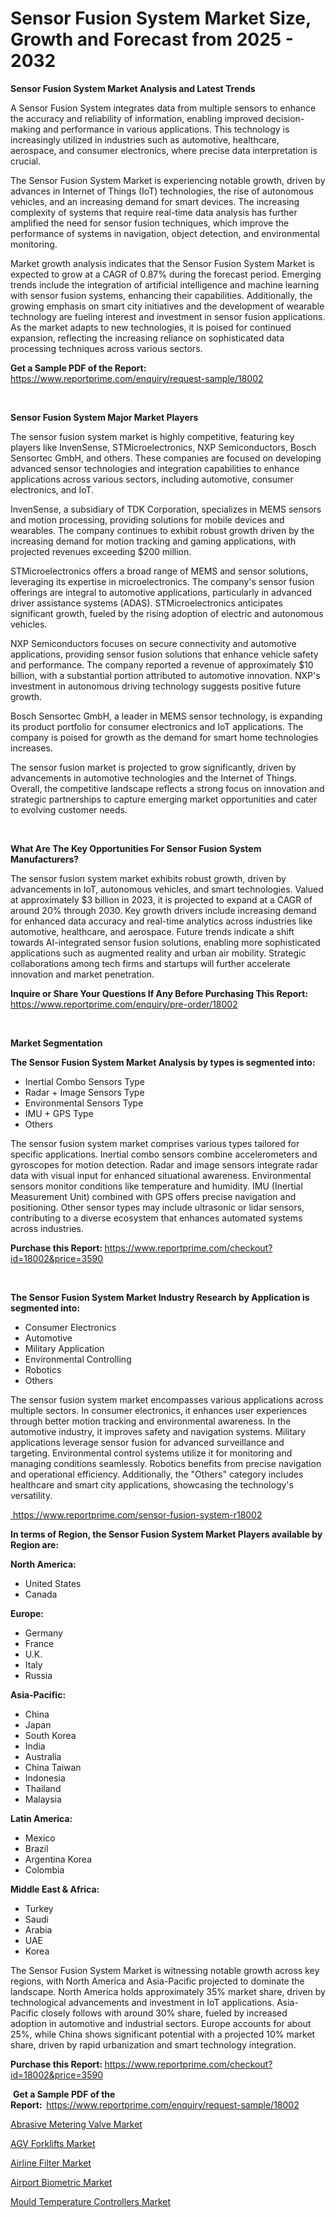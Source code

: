 <p><h1>Sensor Fusion System Market Size, Growth and Forecast from 2025 - 2032</h1></p><p><strong>Sensor Fusion System Market Analysis and Latest Trends</strong></p>
<p><p>A Sensor Fusion System integrates data from multiple sensors to enhance the accuracy and reliability of information, enabling improved decision-making and performance in various applications. This technology is increasingly utilized in industries such as automotive, healthcare, aerospace, and consumer electronics, where precise data interpretation is crucial.</p><p>The Sensor Fusion System Market is experiencing notable growth, driven by advances in Internet of Things (IoT) technologies, the rise of autonomous vehicles, and an increasing demand for smart devices. The increasing complexity of systems that require real-time data analysis has further amplified the need for sensor fusion techniques, which improve the performance of systems in navigation, object detection, and environmental monitoring.</p><p>Market growth analysis indicates that the Sensor Fusion System Market is expected to grow at a CAGR of 0.87% during the forecast period. Emerging trends include the integration of artificial intelligence and machine learning with sensor fusion systems, enhancing their capabilities. Additionally, the growing emphasis on smart city initiatives and the development of wearable technology are fueling interest and investment in sensor fusion applications. As the market adapts to new technologies, it is poised for continued expansion, reflecting the increasing reliance on sophisticated data processing techniques across various sectors.</p></p>
<p><strong>Get a Sample PDF of the Report:&nbsp;</strong> <a href="https://www.reportprime.com/enquiry/request-sample/18002?utm_campaign=3571&utm_medium=2&utm_source=Github&utm_content=ia&utm_term=18032025&utm_id=sensor-fusion-system">https://www.reportprime.com/enquiry/request-sample/18002</a></p>
<p>&nbsp;</p>
<p><strong>Sensor Fusion System Major Market Players</strong></p>
<p><p>The sensor fusion system market is highly competitive, featuring key players like InvenSense, STMicroelectronics, NXP Semiconductors, Bosch Sensortec GmbH, and others. These companies are focused on developing advanced sensor technologies and integration capabilities to enhance applications across various sectors, including automotive, consumer electronics, and IoT.</p><p>InvenSense, a subsidiary of TDK Corporation, specializes in MEMS sensors and motion processing, providing solutions for mobile devices and wearables. The company continues to exhibit robust growth driven by the increasing demand for motion tracking and gaming applications, with projected revenues exceeding $200 million.</p><p>STMicroelectronics offers a broad range of MEMS and sensor solutions, leveraging its expertise in microelectronics. The company's sensor fusion offerings are integral to automotive applications, particularly in advanced driver assistance systems (ADAS). STMicroelectronics anticipates significant growth, fueled by the rising adoption of electric and autonomous vehicles.</p><p>NXP Semiconductors focuses on secure connectivity and automotive applications, providing sensor fusion solutions that enhance vehicle safety and performance. The company reported a revenue of approximately $10 billion, with a substantial portion attributed to automotive innovation. NXP's investment in autonomous driving technology suggests positive future growth.</p><p>Bosch Sensortec GmbH, a leader in MEMS sensor technology, is expanding its product portfolio for consumer electronics and IoT applications. The company is poised for growth as the demand for smart home technologies increases.</p><p>The sensor fusion market is projected to grow significantly, driven by advancements in automotive technologies and the Internet of Things. Overall, the competitive landscape reflects a strong focus on innovation and strategic partnerships to capture emerging market opportunities and cater to evolving customer needs.</p></p>
<p>&nbsp;</p>
<p><strong>What Are The Key Opportunities For Sensor Fusion System Manufacturers?</strong></p>
<p><p>The sensor fusion system market exhibits robust growth, driven by advancements in IoT, autonomous vehicles, and smart technologies. Valued at approximately $3 billion in 2023, it is projected to expand at a CAGR of around 20% through 2030. Key growth drivers include increasing demand for enhanced data accuracy and real-time analytics across industries like automotive, healthcare, and aerospace. Future trends indicate a shift towards AI-integrated sensor fusion solutions, enabling more sophisticated applications such as augmented reality and urban air mobility. Strategic collaborations among tech firms and startups will further accelerate innovation and market penetration.</p></p>
<p><strong>Inquire or Share Your Questions If Any Before Purchasing This Report:</strong> <a href="https://www.reportprime.com/enquiry/pre-order/18002?utm_campaign=3571&utm_medium=2&utm_source=Github&utm_content=ia&utm_term=18032025&utm_id=sensor-fusion-system">https://www.reportprime.com/enquiry/pre-order/18002</a></p>
<p>&nbsp;</p>
<p><strong>Market Segmentation</strong></p>
<p><strong>The Sensor Fusion System Market Analysis by types is segmented into:</strong></p>
<p><ul><li>Inertial Combo Sensors Type</li><li>Radar + Image Sensors Type</li><li>Environmental Sensors Type</li><li>IMU + GPS Type</li><li>Others</li></ul></p>
<p><p>The sensor fusion system market comprises various types tailored for specific applications. Inertial combo sensors combine accelerometers and gyroscopes for motion detection. Radar and image sensors integrate radar data with visual input for enhanced situational awareness. Environmental sensors monitor conditions like temperature and humidity. IMU (Inertial Measurement Unit) combined with GPS offers precise navigation and positioning. Other sensor types may include ultrasonic or lidar sensors, contributing to a diverse ecosystem that enhances automated systems across industries.</p></p>
<p><strong>Purchase this Report:&nbsp;</strong><a href="https://www.reportprime.com/checkout?id=18002&price=3590&utm_campaign=3571&utm_medium=2&utm_source=Github&utm_content=ia&utm_term=18032025&utm_id=sensor-fusion-system">https://www.reportprime.com/checkout?id=18002&price=3590</a></p>
<p>&nbsp;</p>
<p><strong>The Sensor Fusion System Market Industry Research by Application is segmented into:</strong></p>
<p><ul><li>Consumer Electronics</li><li>Automotive</li><li>Military Application</li><li>Environmental Controlling</li><li>Robotics</li><li>Others</li></ul></p>
<p><p>The sensor fusion system market encompasses various applications across multiple sectors. In consumer electronics, it enhances user experiences through better motion tracking and environmental awareness. In the automotive industry, it improves safety and navigation systems. Military applications leverage sensor fusion for advanced surveillance and targeting. Environmental control systems utilize it for monitoring and managing conditions seamlessly. Robotics benefits from precise navigation and operational efficiency. Additionally, the "Others" category includes healthcare and smart city applications, showcasing the technology's versatility.</p></p>
<p><a href="https://www.reportprime.com/sensor-fusion-system-r18002?utm_campaign=3571&utm_medium=2&utm_source=Github&utm_content=ia&utm_term=18032025&utm_id=sensor-fusion-system">&nbsp;https://www.reportprime.com/sensor-fusion-system-r18002</a></p>
<p><strong>In terms of Region, the Sensor Fusion System Market Players available by Region are:</strong></p>
<p>
    <p> <strong> North America: </strong>
        <ul>
            <li>United States</li>
            <li>Canada</li>
        </ul>
        </p> 
    <p> <strong> Europe: </strong>
        <ul>
            <li>Germany</li>
            <li>France</li>
            <li>U.K.</li>
            <li>Italy</li>
            <li>Russia</li>
        </ul>
        </p> 
    <p> <strong> Asia-Pacific: </strong>
        <ul>
            <li>China</li>
            <li>Japan</li>
            <li>South Korea</li>
            <li>India</li>
            <li>Australia</li>
            <li>China Taiwan</li>
            <li>Indonesia</li>
            <li>Thailand</li>
            <li>Malaysia</li>
        </ul>
        </p> 
    <p> <strong> Latin America: </strong>
        <ul>
            <li>Mexico</li>
            <li>Brazil</li>
            <li>Argentina Korea</li>
            <li>Colombia</li>
        </ul>
        </p> 
    <p> <strong> Middle East & Africa: </strong>
        <ul>
            <li>Turkey</li>
            <li>Saudi</li>
            <li>Arabia</li>
            <li>UAE</li>
            <li>Korea</li>
        </ul>
    </p>
    </p>
<p><p>The Sensor Fusion System Market is witnessing notable growth across key regions, with North America and Asia-Pacific projected to dominate the landscape. North America holds approximately 35% market share, driven by technological advancements and investment in IoT applications. Asia-Pacific closely follows with around 30% share, fueled by increased adoption in automotive and industrial sectors. Europe accounts for about 25%, while China shows significant potential with a projected 10% market share, driven by rapid urbanization and smart technology integration.</p></p>
<p><strong>Purchase this Report: </strong><a href="https://www.reportprime.com/checkout?id=18002&price=3590&utm_campaign=3571&utm_medium=2&utm_source=Github&utm_content=ia&utm_term=18032025&utm_id=sensor-fusion-system">https://www.reportprime.com/checkout?id=18002&price=3590</a></p>
<p>&nbsp;<strong>Get a Sample PDF of the Report:&nbsp;&nbsp;</strong><a href="https://www.reportprime.com/enquiry/request-sample/18002?utm_campaign=3571&utm_medium=2&utm_source=Github&utm_content=ia&utm_term=18032025&utm_id=sensor-fusion-system">https://www.reportprime.com/enquiry/request-sample/18002</a></p>
<p><strong></strong></p>
<p><p><a href="https://www.linkedin.com/pulse/foreign-opportunities-market-dynamics-abrasive-metering-valve-itfve?utm_campaign=3571&utm_medium=2&utm_source=Github&utm_content=ia&utm_term=18032025&utm_id=sensor-fusion-system">Abrasive Metering Valve Market</a></p><p><a href="https://www.linkedin.com/pulse/in-depth-study-agv-forklifts-market-size-dynamics-growth-w4owe?utm_campaign=3571&utm_medium=2&utm_source=Github&utm_content=ia&utm_term=18032025&utm_id=sensor-fusion-system">AGV Forklifts Market</a></p><p><a href="https://www.linkedin.com/pulse/strategic-forecast-airline-filter-market-anticipated-xpgle?utm_campaign=3571&utm_medium=2&utm_source=Github&utm_content=ia&utm_term=18032025&utm_id=sensor-fusion-system">Airline Filter Market</a></p><p><a href="https://www.linkedin.com/pulse/airport-biometric-market-essentials-key-players-demand-zlvve?utm_campaign=3571&utm_medium=2&utm_source=Github&utm_content=ia&utm_term=18032025&utm_id=sensor-fusion-system">Airport Biometric Market</a></p><p><a href="https://www.linkedin.com/pulse/mould-temperature-controllers-market-forecasted-from-2025-vrqme?utm_campaign=3571&utm_medium=2&utm_source=Github&utm_content=ia&utm_term=18032025&utm_id=sensor-fusion-system">Mould Temperature Controllers Market</a></p></p>